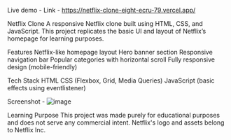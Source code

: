 Live demo - 
Link - https://netflix-clone-eight-ecru-79.vercel.app/

Netflix Clone
A responsive Netflix clone built using HTML, CSS, and JavaScript. This project replicates the basic UI and layout of Netflix’s homepage for learning purposes.

Features
Netflix-like homepage layout
Hero banner section
Responsive navigation bar
Popular categories with horizontal scroll
Fully responsive design (mobile-friendly)

Tech Stack
HTML
CSS (Flexbox, Grid, Media Queries)
JavaScript (basic effects using eventlistener)

Screenshot - 
![image](https://github.com/user-attachments/assets/ace807e8-e548-4548-9d52-ed28faa970f8)


Learning Purpose
This project was made purely for educational purposes and does not serve any commercial intent. Netflix's logo and assets belong to Netflix Inc.
